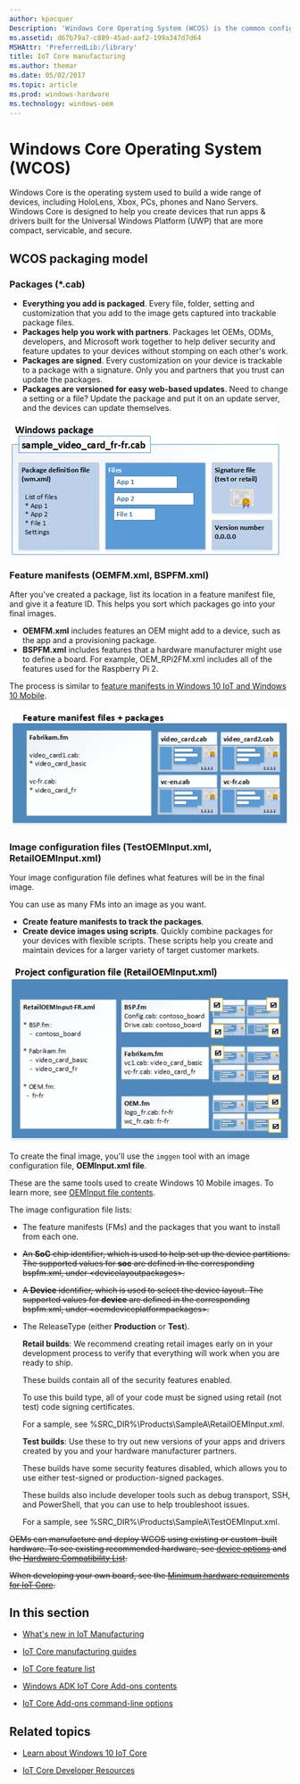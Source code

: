 ```yaml
---
author: kpacquer
Description: 'Windows Core Operating System (WCOS) is the common configuration of OneCore, OneCoreUAP, CShell and OneCore Operating Environment that will ship on a variety of products.'
ms.assetid: d67b79a7-c889-45ad-aaf2-199a347d7d64
MSHAttr: 'PreferredLib:/library'
title: IoT Core manufacturing
ms.author: themar
ms.date: 05/02/2017
ms.topic: article
ms.prod: windows-hardware
ms.technology: windows-oem
---
```


# Windows Core Operating System (WCOS)

Windows Core is the operating system used to build a wide range of devices, including HoloLens, Xbox, PCs, phones and Nano Servers. Windows Core is designed to help you create devices that run apps & drivers built for the Universal Windows Platform (UWP) that are more compact, servicable, and secure.

## WCOS packaging model

### Packages (*.cab)
*  **Everything you add is packaged**. Every file, folder, setting and customization that you add to the image gets captured into trackable package files.
*  **Packages help you work with partners**. Packages let OEMs, ODMs, developers, and Microsoft work together to help deliver security and feature updates to your devices without stomping on each other's work.
*  **Packages are signed**. Every customization on your device is trackable to a package with a signature. Only you and partners that you trust can update the packages.
*  **Packages are versioned for easy web-based updates**. Need to change a setting or a file? Update the package and put it on an update server, and the devices can update themselves.

![A sample package file (sample_pkg.cab) includes a package definition file, package contents like apps, drivers, and files, plus a signature file and a version number](images/WCOSPackages.png)

### <span id="Feature_manifests__FMs_"></span><span id="feature_manifests__fms_"></span><span id="FEATURE_MANIFESTS__FMS_"></span>Feature manifests (OEMFM.xml, BSPFM.xml)

After you've created a package, list its location in a feature manifest file, and give it a feature ID. This helps you sort which packages go into your final images.

-   **OEMFM.xml** includes features an OEM might add to a device, such as the app and a provisioning package.
-   **BSPFM.xml** includes features that a hardware manufacturer might use to define a board. For example, OEM\_RPi2FM.xml includes all of the features used for the Raspberry Pi 2.

The process is similar to [feature manifests in Windows 10 IoT and Windows 10 Mobile](https://msdn.microsoft.com/library/windows/hardware/dn756745).

![A sample feature manifest (feature manifest) includes paths to the package file, and assigns them feature IDs](images/WCOS-feature_manifest.png)


### <span id="image_configuration_file"></span>Image configuration files (TestOEMInput.xml, RetailOEMInput.xml)

Your image configuration file defines what features will be in the final image.

You can use as many FMs into an image as you want.

*  **Create feature manifests to track the packages**.
*  **Create device images using scripts**. Quickly combine packages for your devices with flexible scripts. These scripts help you create and maintain devices for a larger variety of target customer markets.

![A sample feature manifest (TestOEMInput-FR.xml) uses feature IDs from the feature manifests to define what packages are included in the build (from BSP.fm: config.cab, drive.cab, hdmi.cab, and chips.cab; from fabrikam.fm: vc1.cab, vc-fr.cab; from OEM.fm: logo-fr.cab, wc_fr.cab)](images/Project-Config-File.png)

To create the final image, you'll use the `imggen` tool with an image configuration file, **OEMInput.xml file**.

These are the same tools used to create Windows 10 Mobile images. To learn more, see [OEMInput file contents](https://msdn.microsoft.com/library/windows/hardware/dn756778).

The image configuration file lists:

-   The feature manifests (FMs) and the packages that you want to install from each one.


-   ~~An **SoC** chip identifier, which is used to help set up the device partitions. The supported values for **soc** are defined in the corresponding bspfm.xml, under \<devicelayoutpackages>.~~

-   ~~A **Device** identifier, which is used to select the device layout. The supported values for **device** are defined in the corresponding bspfm.xml, under \<oemdeviceplatformpackages>.~~

-   The ReleaseType (either **Production** or **Test**).

    **Retail builds**: We recommend creating retail images early on in your development process to verify that everything will work when you are ready to ship.

    These builds contain all of the security features enabled.

    To use this build type, all of your code must be signed using retail (not test) code signing certificates.

    For a sample, see %SRC\_DIR%\\Products\\SampleA\\RetailOEMInput.xml.

    **Test builds**: Use these to try out new versions of your apps and drivers created by you and your hardware manufacturer partners.

    These builds have some security features disabled, which allows you to use either test-signed or production-signed packages.

    These builds also include developer tools such as debug transport, SSH, and PowerShell, that you can use to help troubleshoot issues.

    For a sample, see %SRC\_DIR%\\Products\\SampleA\\TestOEMInput.xml.

<!--
|     |  Retail builds | Test builds |
| --- | -------------- | ----------- |
| Image release type   | ReleaseType: **Production** | ReleaseType: **Test** |
| Package release type | Only Production Type packages are supported | Both Production Type or Test Type are supported |
| Test-signed packages | Not supported | Supported <p> IOT_ENABLE_TESTSIGNING feature must be included. |
| Code integrity check | Supported. By default, this is enabled. | Not supported <p>IOT_DISABLE_UMCI feature must be included |
-->




~~OEMs can manufacture and deploy WCOS using existing or custom-built hardware. To see existing recommended hardware, see [device options](https://developer.microsoft.com/windows/iot/explore/deviceoptions) and the [Hardware Compatibility List](http://go.microsoft.com/fwlink/?LinkID=532948).~~

~~When developing your own board, see the [Minimum hardware requirements for IoT Core](https://msdn.microsoft.com/library/windows/hardware/dn915086#iotcore).~~



## <span id="in_this_section"></span>In this section

* [What's new in IoT Manufacturing](whats-new-in-manufacturing.md)

* [IoT Core manufacturing guides](iot-core-manufacturing-guide.md)

* [IoT Core feature list](iot-core-feature-list.md)

* [Windows ADK IoT Core Add-ons contents](iot-core-adk-addons.md)

* [IoT Core Add-ons command-line options](iot-core-adk-addons-command-line-options.md)


## <span id="related_topics"></span>Related topics

* [Learn about Windows 10 IoT Core](https://developer.microsoft.com/windows/iot/explore/iotcore)

* [IoT Core Developer Resources](https://developer.microsoft.com/windows/iot)
 

 